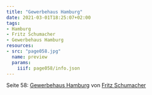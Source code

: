 ```yaml
---
title: "Gewerbehaus Hamburg"
date: 2021-03-01T18:25:07+02:00
tags:
- Hamburg
- Fritz Schumacher
- Gewerbehaus Hamburg
resources:
- src: "page058.jpg"
  name: preview
  params:
    iiif: page058/info.json
---
```


Seite 58: [Gewerbehaus Hamburg](/tags/Gewerbehaus-Hamburg) von [Fritz Schumacher](/tags/Fritz-Schumacher)
